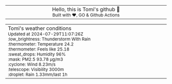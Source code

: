 
<div align="center">
<table>
<tbody>
<td align="center">
<img width="2000" height="0"><br>
Hello, this is Tomi's github 👋<br>
<sup>Built with ❤️, GO & Github Actions</sup><br>
<img width="2000" height="0">
</td>
</tbody>
</table>
</div>
<table>
<tbody>
<td align="left">
<img width="2000" height="0"><br>
Tomi's weather conditions<br>
<sup>Updated at 2024-07-29T11:07:26Z</sup><br>
<sup>:low_brightness: Thunderstorm With Rain</sup><br>
<sup>:thermometer: Temperature 24.2 </sup><br>
<sup>:thermometer: Feels like 25.18</sup><br>
<sup>:sweat_drops: Humidity 96%</sup><br>
<sup>:mask: PM2.5 93.78 μg/m3</sup><br>
<sup>:cyclone: Wind 8.23m/s </sup><br>
<sup>:telescope: Visibility 3000m </sup><br>
<sup>:droplet: Rain 1.33mm/last 1h </sup><br>
<img width="2000" height="0">
</td>
<td align="left">
<img width="2000" height="0"><br>
<br>
<img width="2000" height="0">
</td>
</tbody>
</table>
</div>
    